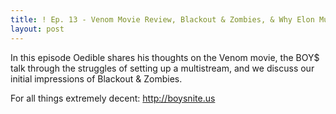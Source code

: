 ```yaml
---
title: ! Ep. 13 - Venom Movie Review, Blackout & Zombies, & Why Elon Musk Hates Fortnite
layout: post
---
```

In this episode Oedible shares his thoughts on the Venom movie, the BOY$ talk through the struggles of setting up a multistream, and we discuss our initial impressions of Blackout & Zombies. 

For all things extremely decent:
http://boysnite.us
